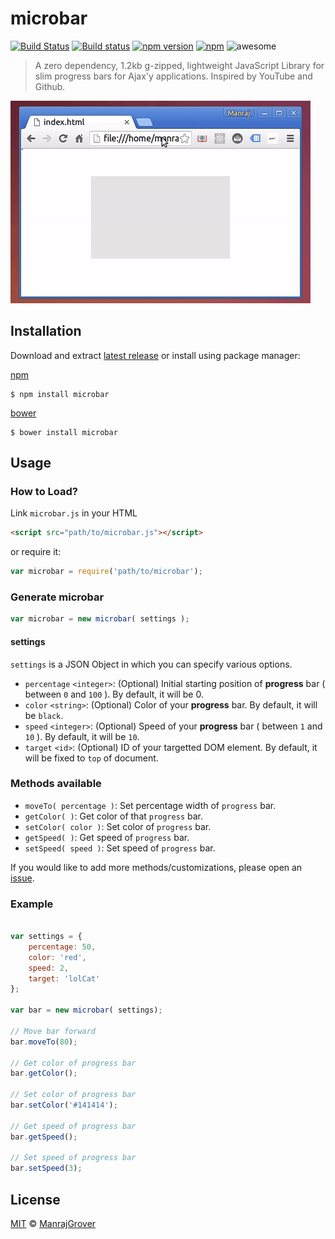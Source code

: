 # microbar

[![Build Status](https://travis-ci.org/ManrajGrover/microbar.svg?branch=master)](https://travis-ci.org/ManrajGrover/microbar)  [![Build status](https://ci.appveyor.com/api/projects/status/jr9rgx05r0y7fv70/branch/master?svg=true)](https://ci.appveyor.com/project/ManrajGrover/microbar/branch/master)
 [![npm version](https://badge.fury.io/js/microbar.svg)](https://www.npmjs.com/package/microbar) [![npm](https://img.shields.io/npm/dt/microbar.svg?maxAge=2592000?style=flat-square)](https://www.npmjs.com/package/microbar) ![awesome](https://img.shields.io/badge/awesome-yes-green.svg)

> A zero dependency, 1.2kb g-zipped, lightweight JavaScript Library for slim progress bars for Ajax'y applications. Inspired by YouTube and Github.

![Gif](https://raw.githubusercontent.com/ManrajGrover/microbar/master/assets/demo.gif)

## Installation

Download and extract [latest release](https://github.com/ManrajGrover/microbar/releases) or install using package manager:

[npm](https://www.npmjs.com/package/microbar)

```
$ npm install microbar
```
[bower](http://bower.io/)

```
$ bower install microbar
```


## Usage

### How to Load?

Link `microbar.js` in your HTML

```html
<script src="path/to/microbar.js"></script>
```

or require it:

```js
var microbar = require('path/to/microbar');
```

### Generate microbar

```js
var microbar = new microbar( settings );
```

#### settings

`settings` is a JSON Object in which you can specify various options.

* `percentage` `<integer>`: (Optional) Initial starting position of **progress** bar ( between `0` and `100` ). By default, it will be 0.
* `color` `<string>`: (Optional) Color of your **progress** bar. By default, it will be `black`.
* `speed` `<integer>`: (Optional) Speed of your **progress** bar ( between `1` and `10` ). By default, it will be `10`.
* `target` `<id>`: (Optional) ID of your targetted DOM element. By default, it will be fixed to `top` of document.

### Methods available

* `moveTo( percentage )`: Set percentage width of `progress` bar.
* `getColor( )`: Get color of that `progress` bar.
* `setColor( color )`: Set color of `progress` bar.
* `getSpeed( )`: Get speed of `progress` bar.
* `setSpeed( speed )`: Set speed of `progress` bar.

If you would like to add more methods/customizations, please open an [issue](https://github.com/ManrajGrover/microbar/issues).

### Example

```js

var settings = {
    percentage: 50,
    color: 'red',
    speed: 2,
    target: 'lolCat'
};

var bar = new microbar( settings);

// Move bar forward
bar.moveTo(80);

// Get color of progress bar
bar.getColor();

// Set color of progress bar
bar.setColor('#141414');

// Get speed of progress bar
bar.getSpeed();

// Set speed of progress bar
bar.setSpeed(3);
```

## License

[MIT](https://github.com/ManrajGrover/microbar/blob/master/LICENSE) © [ManrajGrover](https://github.com/ManrajGrover)
